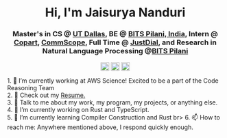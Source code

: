 <!--
**Jaisu-1/jaisu-1** is a ✨ _special_ ✨ repository because its `README.md` (this file) appears on your GitHub profile.
--!>

<h1 align="center">Hi, I'm Jaisurya Nanduri</h1>
<h3 align="center">Master's in CS @ <a href=https://www.utdallas.edu target="blank">UT Dallas</a>, BE @ <a href="https://www.bits-pilani.ac.in" target="blank">BITS Pilani, India</a>, Intern @ <a href=https://https://www.copart.com target="blank">Copart</a>, <a href=https://www.commscope.com target="blank">CommScope</a>, Full Time @ <a href=https://www.justdial.com/in target="blank">JustDial</a>, and Research in Natural Language Processing @<a href=https://https://www.bits-pilani.ac.in/ target="blank">BITS Pilani</a></h3>

<p align="center">
<a href=mailto:jaisunanduri1@gmail.com target="blank"><img align="center" src=https://cdn.jsdelivr.net/npm/simple-icons@3.0.1/icons/gmail.svg alt="itsjafer" height="20" width="20" /></a>
<a href=https://https://www.linkedin.com/in/jaisuryananduri/ target="blank"><img align="center" src=https://cdn.jsdelivr.net/npm/simple-icons@3.0.1/icons/linkedin.svg alt="itsjafer" height="20" width="20" /></a>
<a href=https://jaisu1.dev target="blank"><img align="center" src=https://cdn.jsdelivr.net/npm/simple-icons@3.0.1/icons/googlechrome.svg alt="mygithub" height="20" width="20"/></a>
</p>
  
1.  👷‍ I’m currently working at AWS Science! Excited to be a part of the Code Reasoning Team<br>

2.  👋 Check out my <a href="https://drive.google.com/file/d/1SBhdhJw9gf0zv6Fzv52vbXjeVsnSAa2Z/view?usp=sharing">Resume.</a><br>

3.  💬 Talk to me about my work, my program, my projects, or anything else.<br>

4.  🔭 I’m currently working on Rust and TypeScript.<br>

5.  🌱 I’m currently learning Compiler Construction and Rust br>

6.  📫 How to reach me: Anywhere mentioned above, I respond quickly enough.<br>
